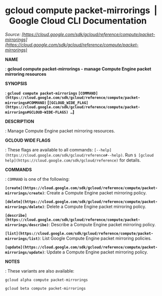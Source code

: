 # gcloud compute packet-mirrorings  |  Google Cloud CLI Documentation

*Source: [https://cloud.google.com/sdk/gcloud/reference/compute/packet-mirrorings](https://cloud.google.com/sdk/gcloud/reference/compute/packet-mirrorings)*

**NAME**

: **gcloud compute packet-mirrorings - manage Compute Engine packet mirroring resources**

**SYNOPSIS**

: **`gcloud compute packet-mirrorings` `[COMMAND](https://cloud.google.com/sdk/gcloud/reference/compute/packet-mirrorings#COMMAND)` [`[GCLOUD_WIDE_FLAG](https://cloud.google.com/sdk/gcloud/reference/compute/packet-mirrorings#GCLOUD-WIDE-FLAGS) …`]**

**DESCRIPTION**

: Manage Compute Engine packet mirroring resources.

**GCLOUD WIDE FLAGS**

: These flags are available to all commands: `[--help](https://cloud.google.com/sdk/gcloud/reference#--help)`.
Run `$ [gcloud help](https://cloud.google.com/sdk/gcloud/reference)` for details.

**COMMANDS**

: ``COMMAND`` is one of the following:

**`[create](https://cloud.google.com/sdk/gcloud/reference/compute/packet-mirrorings/create)`**:
Create a Compute Engine packet mirroring policy.

**`[delete](https://cloud.google.com/sdk/gcloud/reference/compute/packet-mirrorings/delete)`**:
Delete a Compute Engine packet mirroring policy.

**`[describe](https://cloud.google.com/sdk/gcloud/reference/compute/packet-mirrorings/describe)`**:
Describe a Compute Engine packet mirroring policy.

**`[list](https://cloud.google.com/sdk/gcloud/reference/compute/packet-mirrorings/list)`**:
List Google Compute Engine packet mirroring policies.

**`[update](https://cloud.google.com/sdk/gcloud/reference/compute/packet-mirrorings/update)`**:
Update a Compute Engine packet mirroring policy.

**NOTES**

: These variants are also available:

```
gcloud alpha compute packet-mirrorings
```

```
gcloud beta compute packet-mirrorings
```